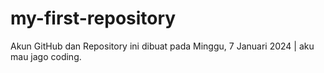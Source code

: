 # my-first-repository
Akun GitHub dan Repository ini dibuat pada Minggu, 7 Januari 2024  |  aku mau jago coding.
